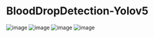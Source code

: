 # BloodDropDetection-Yolov5
![image](https://user-images.githubusercontent.com/104578088/224532994-ccaacd41-8faa-4f31-8988-83c8d4549908.png)
![image](https://user-images.githubusercontent.com/104578088/224533022-c9c32dc7-5a3c-46e0-98eb-fa13e19aa3f3.png)
![image](https://user-images.githubusercontent.com/104578088/224533076-80743f0e-4511-4f30-bd71-f947edb5140b.png)
![image](https://user-images.githubusercontent.com/104578088/224533102-953890e1-23a3-48da-9caf-589557e0bc21.png)

